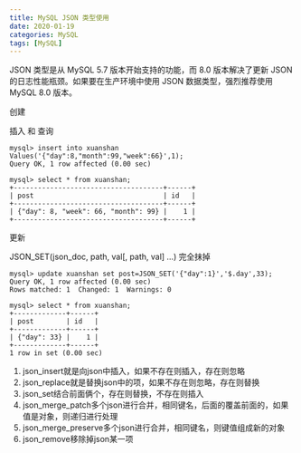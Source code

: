 ```yaml
---
title: MySQL JSON 类型使用
date: 2020-01-19
categories: MySQL
tags: [MySQL]
---
```



JSON 类型是从 MySQL 5.7 版本开始支持的功能，而 8.0 版本解决了更新 JSON 的日志性能瓶颈。如果要在生产环境中使用 JSON 数据类型，强烈推荐使用 MySQL 8.0 版本。

创建

插入 和 查询

```mysql
mysql> insert into xuanshan Values('{"day":8,"month":99,"week":66}',1);
Query OK, 1 row affected (0.00 sec)

mysql> select * from xuanshan;
+-------------------------------------+------+
| post                                | id   |
+-------------------------------------+------+
| {"day": 8, "week": 66, "month": 99} |    1 |
+-------------------------------------+------+
```

更新

JSON_SET(json_doc, path, val[, path, val] …) 完全抹掉

```mysql
mysql> update xuanshan set post=JSON_SET('{"day":1}','$.day',33);
Query OK, 1 row affected (0.00 sec)
Rows matched: 1  Changed: 1  Warnings: 0

mysql> select * from xuanshan;
+-------------+------+
| post        | id   |
+-------------+------+
| {"day": 33} |    1 |
+-------------+------+
1 row in set (0.00 sec)
```



1. json_insert就是向json中插入，如果不存在则插入，存在则忽略
2. json_replace就是替换json中的项，如果不存在则忽略，存在则替换
3. json_set结合前面俩个，存在则替换，不存在则插入
4. json_merge_patch多个json进行合并，相同键名，后面的覆盖前面的，如果值是对象，则递归进行处理
5. json_merge_preserve多个json进行合并，相同键名，则键值组成新的对象
6. json_remove移除掉json某一项